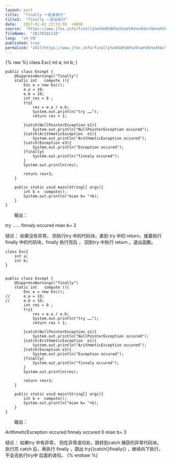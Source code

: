 ```yaml
---
layout: post
title:  "finally 一定会执行"
title2:  "finally 一定会执行"
date:   2017-01-01 23:53:30  +0800
source:  "https://www.jfox.info/finally%e4%b8%80%e5%ae%9a%e4%bc%9a%e6%89%a7%e8%a1%8c.html"
fileName:  "20170101110"
lang:  "zh_CN"
published: true
permalink: "2017/https://www.jfox.info/finally%e4%b8%80%e5%ae%9a%e4%bc%9a%e6%89%a7%e8%a1%8c.html"
---
```

{% raw %}
class Exc{
    	int a;
    	int b;
    }
    
    
    public class Except {
    	@SuppressWarnings("finally")
    	static int   compute (){
    		Exc e = new Exc();
    		e.a = 10;
    		e.b = 10;
    		int res = 0 ;
    		try{
    			res = e.a / e.b;
    			System.out.println("try ……");
    			return res + 1;
    			
    		}catch(NullPointerException e1){
    			System.out.println("NullPointerException occured");
    		}catch(ArithmeticException  e1){
    			System.out.println("ArithmeticException occured");
    		}catch(Exception e3){
    			System.out.println("Exception occured");
    		}finally{
    			System.out.println("finnaly occured");
    		}
    		System.out.println(res);
    		
    		return res+3;
    	}
    	
    	public static void main(String[] args){
    		int b =  compute();
    		System.out.println("mian b= "+b);
    	}
    }
    

　　输出：

try ……
finnaly occured
mian b= 2

结论： 如果没有异常， 则执行try 中的代码块，直到 try 中的 return，接着执行 finally 中的代码块，finally 执行完后 ， 回到try 中执行 return 。退出函数。

    class Exc{
    	int a;
    	int b;
    }
    
    
    public class Except {
    	@SuppressWarnings("finally")
    	static int   compute (){
    		Exc e = new Exc();
    //		e.a = 10;
    //		e.b = 10;
    		int res = 0 ;
    		try{
    			res = e.a / e.b;
    			System.out.println("try ……");
    			return res + 1;
    			
    		}catch(NullPointerException e1){
    			System.out.println("NullPointerException occured");
    		}catch(ArithmeticException  e1){
    			System.out.println("ArithmeticException occured");
    		}catch(Exception e3){
    			System.out.println("Exception occured");
    		}finally{
    			System.out.println("finnaly occured");
    		}
    		System.out.println(res);
    		
    		return res+3;
    	}
    	
    	public static void main(String[] args){
    		int b =  compute();
    		System.out.println("mian b= "+b);
    	}
    }
    

　　输出：

ArithmeticException occured
finnaly occured
0
mian b= 3

结论： 如果try 中有异常， 则在异常语句处，跳转到catch 捕获的异常代码块， 执行完 catch 后，再执行 finally ，跳出 try{}catch{}finally{} ，继续向下执行，不会去执行try中 后面的语句。
{% endraw %}

